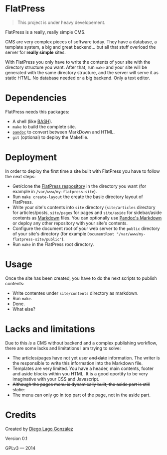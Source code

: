 # FlatPress

>
> This project is under heavy developement.
>

FlatPress is a really, really simple CMS.

CMS are very complex pieces of software today. They have a database, a template system, a big and great backend… but all that stuff overload the server for **really simple** sites.

With FlatPress you only have to write the contents of your site with the directory structure you want. After that, run `make` and your site will be generated with the same directory structure, and the server will serve it as static HTML. No database needed or a big backend. Only a text editor.

# Dependencies

FlatPress needs this packages:

* A shell (like [BASH](http://en.wikipedia.org/wiki/Bash_%28Unix_shell%29)).
* `make` to build the complete site.
* [`pandoc`](http://johnmacfarlane.net/pandoc/) to convert between MarkDown and HTML.
* `git` (optional) to deploy the Makefile.

# Deployment

In order to deploy the first time a site built with FlatPress you have to follow the next steps:

* Get/clone the [FlatPress respository](https://github.com/diegolagoglez/flatpress.git) in the directory you want (for example in `/var/www/my-flatpress-site`).
* Run `make create-layout` the create the basic directory layout of FlatPress.
* Write your site's contents into `site` directory (`site/articles` directory for articles/posts, `site/pages` for pages and `site/aside` for sidebar/aside contents as [Markdown](http://en.wikipedia.org/wiki/Markdown) files. You can optionally use [Pandoc's Markdown](http://johnmacfarlane.net/pandoc/demo/example9/pandocs-markdown.html) or deploy any other repository with your site's contents.
* Configure the document root of your web server to the `public` directory of your site's directory (for example `DocumentRoot "/var/www/my-flatpress-site/public"`).
* Run `make` in the FlatPress root directory.

# Usage

Once the site has been created, you have to do the next scripts to publish contents:

* Write contentes under `site/contents` directory as markdown.
* Run `make`.
* Done.
* What else?

# Lacks and limitations

Due to this *is* a CMS without backend and a complex publishing workflow, there are some lacks and limitations I am trying to solve:

* The articles/pages have not yet user ~~and date~~ information. The writer is the responsible to write this information into the Markdown file.
* Templates are very limited. You have a header, main contents, footer and aside blocks within you HTML. It is a good oportity to be very imaginative with your CSS and Javascript.
* ~~Although the pages menu is dynamically built, the aside part is still static.~~
* The menu can only go in top part of the page, not in the aside part.

# Credits

Created by [Diego Lago González](mailto:diego.lago.gonzalez@gmail.com)

Version 0.1

GPLv3 — 2014
